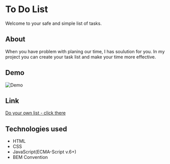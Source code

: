 # To Do List

Welcome to your safe and simple list of tasks.

## About

When you have problem with planing our time, I has soulution for you.
In my project you can create your task list and make your time more effective.

## Demo

![Demo](./Zadanie%20domowe%206%20moduł/demo.gif)

## Link

[Do your own list - click there](https://mojz3szp.github.io/ToDolist/zadanie.html)

## Technologies used

- HTML
- CSS
- JavaScript(ECMA-Script v.6+)
- BEM Convention
